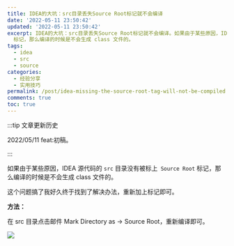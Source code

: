 ```yaml
---
title: IDEA的大坑：src目录丢失Source Root标记就不会编译
date: '2022-05-11 23:50:42'
updated: '2022-05-11 23:50:42'
excerpt: IDEA的大坑：src目录丢失Source Root标记就不会编译。如果由于某些原因，IDEA 源代码的 src 目录没有被标上 Source Root
  标记，那么编译的时候是不会生成 class 文件的。
tags:
  - idea
  - src
  - source
categories:
  - 经验分享
  - 实用技巧
permalink: /post/idea-missing-the-source-root-tag-will-not-be-compiled.html
comments: true
toc: true
---
```

:::tip 文章更新历史

2022/05/11 feat:初稿。

:::

如果由于某些原因，IDEA 源代码的 `src` 目录没有被标上` Source Root` 标记，那么编译的时候是不会生成 class 文件的。

这个问题搞了我好久终于找到了解决办法，重新加上标记即可。

**方法：**

在 src 目录点击邮件 Mark Directory as -> Source Root，重新编译即可。

![](https://img1.terwer.space/20220511200506.png)
